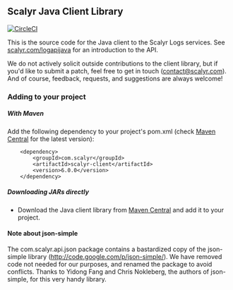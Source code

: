 Scalyr Java Client Library
---
[![CircleCI](https://circleci.com/gh/scalyr/Scalyr-Java-Client/tree/master.svg?style=svg)](https://circleci.com/gh/scalyr/Scalyr-Java-Client/tree/master)

This is the source code for the Java client to the Scalyr Logs services.
See [scalyr.com/logapijava](https://www.scalyr.com/logapijava) for an introduction to the
API.

We do not actively solicit outside contributions to the client library, but if you'd
like to submit a patch, feel free to get in touch (contact@scalyr.com). And of course,
feedback, requests, and suggestions are always welcome!


### Adding to your project

##### With Maven

Add the following dependency to your project's pom.xml (check [Maven Central](http://search.maven.org/#search%7Cga%7C1%7Cscalyr%20scalyr-client) for the latest version):

        <dependency>
            <groupId>com.scalyr</groupId>
            <artifactId>scalyr-client</artifactId>
            <version>6.0.0</version>
        </dependency>


##### Downloading JARs directly

* Download the Java client library from [Maven Central](https://oss.sonatype.org/content/groups/public/com/scalyr/scalyr-client/6.0.0/scalyr-client-6.0.0.jar) and add it to your project.


#### Note about json-simple

The com.scalyr.api.json package contains a bastardized copy of the json-simple library
(http://code.google.com/p/json-simple/). We have removed code not needed for our
purposes, and renamed the package to avoid conflicts. Thanks to Yidong Fang and Chris
Nokleberg, the authors of json-simple, for this very handy library.
